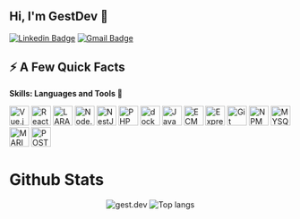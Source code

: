 ## Hi, I'm GestDev 🤙

[![Linkedin Badge](https://img.shields.io/badge/-LinkedIn-blue?style=flat-square&logo=Linkedin&logoColor=white&link=https://www.linkedin.com/in/gest-dev/)](https://www.linkedin.com/in/gest-dev-a87538127/) 
[![Gmail Badge](https://img.shields.io/badge/-Gmail-c14438?style=flat-square&logo=Gmail&logoColor=white&link=mailto:gezerramo@gmail.com)](mailto:gezerramo@gmail.com) 

<h2>⚡️ A Few Quick Facts</h2>
<ul>
<!-- <li>🔭 I’m currently working on <a href="https://inventotecnologia.com.br/">Inventotecnologia</a>.</li>
<li>🧐 Learning about <strong>server side architectures</strong>, <strong>distributed systems</strong>, and a bit of <strong>ML</strong>.</li>
<li>👨‍💻 Most of my projects are available on <a href="https://github.com/gest-dev?tab=repositories">Github</a>.</li> -->
<!-- <li>📙 Check out my <a href="">resume</a>.</li> -->
</ul>

**Skills: Languages and Tools 🚀**

<a href="https://vuejs.org/" title="Vue.js"><img src="https://github.com/tomchen/stack-icons/blob/master/logos/vue.svg" alt="Vue.js" width="35px" height="35px"></a>
<a href="https://react.dev" title="React"><img src="https://github.com/tomchen/stack-icons/blob/master/logos/react.svg" alt="React" width="35px" height="35px"></a>
<a href="https://laravel.com/" title="LARAVEL"><img src="https://github.com/tomchen/stack-icons/blob/master/logos/laravel.svg" alt="LARAVEL" width="35px" height="35px"></a>
<a href="https://nodejs.org/" title="Node.js"><img src="https://github.com/tomchen/stack-icons/blob/master/logos/nodejs-icon.svg" alt="Node.js" width="35px" height="35px"></a>
<a href="https://nestjs.com/" title="NestJs"><img src="https://github.com/tomchen/stack-icons/blob/master/logos/nestjs.svg" alt="NestJs" width="35px" height="35px"></a>
<a href="https://php.net/" title="PHP"><img src="https://github.com/tomchen/stack-icons/blob/master/logos/php.svg" alt="PHP" width="35px" height="35px"></a>
<a href="https://www.docker.com/" title="docker"><img src="https://github.com/tomchen/stack-icons/blob/master/logos/docker-icon.svg" alt="docker" width="35px" height="35px"></a>
<a href="https://developer.mozilla.org/en-US/docs/Web/JavaScript" title="JavaScript"><img src="https://github.com/tomchen/stack-icons/blob/master/logos/javascript.svg" alt="JavaScript" width="35px" height="35px"></a>
<a href="https://tc39.es/ecma262/" title="ECMAScript 6"><img src="https://github.com/tomchen/stack-icons/blob/master/logos/es6.svg" alt="ECMAScript 6" width="35px" height="35px"></a>
<a href="https://expressjs.com/" title="Express"><img src="https://github.com/tomchen/stack-icons/blob/master/logos/express.svg" alt="Express" width="35px" height="35px"></a>
<a href="https://git-scm.com/" title="Git"><img src="https://github.com/tomchen/stack-icons/blob/master/logos/git-icon.svg" alt="Git" width="35px" height="35px"></a>
<a href="https://www.npmjs.com/" title="NPM"><img src="https://github.com/tomchen/stack-icons/blob/master/logos/npm.svg" alt="NPM" width="35px" height="35px"></a>
<a href="https://www.mysql.com/" title="MYSQL"><img src="https://github.com/tomchen/stack-icons/blob/master/logos/mysql.svg" alt="MYSQL" width="35px" height="35px"></a>
<a href="https://mariadb.org/" title="MARIADB"><img src="https://github.com/tomchen/stack-icons/blob/master/logos/mariadb-icon.svg" alt="MARIDB" width="35px" height="35px"></a>
<a href="https://www.postgresql.org/" title="POSTGRESSQL"><img src="https://github.com/tomchen/stack-icons/blob/master/logos/postgresql.svg" alt="POSTGRESSQL" width="35px" height="35px"></a>



# Github Stats
<p align="center">
  <img src="https://github-readme-stats.vercel.app/api?username=gest-dev&show_icons=true&title_color=121214&icon_color=00d9ff&text_color=121214&bg_color=ffffff" alt="gest.dev" />
    <img src="https://github-readme-stats.vercel.app/api/top-langs/?username=gest-dev&layout=compact&show_icons=true&title_color=121214&icon_color=00d9ff&text_color=121214&bg_color=ffffff" alt="Top langs" />
</p>
